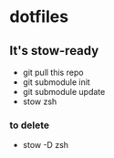 # dotfiles

## It's stow-ready

 - git pull this repo
 - git submodule init
 - git submodule update
 - stow zsh

### to delete
 - stow -D zsh
